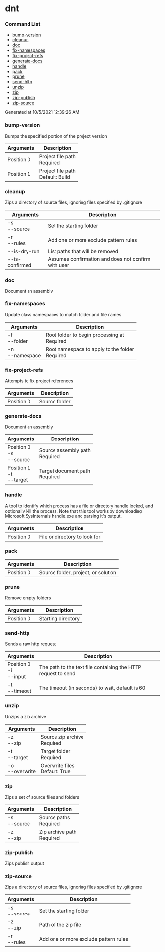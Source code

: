 # dnt

### Command List

* [bump-version](#bump-version)
* [cleanup](#cleanup)
* [doc](#doc)
* [fix-namespaces](#fix-namespaces)
* [fix-project-refs](#fix-project-refs)
* [generate-docs](#generate-docs)
* [handle](#handle)
* [pack](#pack)
* [prune](#prune)
* [send-http](#send-http)
* [unzip](#unzip)
* [zip](#zip)
* [zip-publish](#zip-publish)
* [zip-source](#zip-source)

Generated at 10/5/2021 12:39:26 AM

### bump-version

Bumps the specified portion of the project version

|Arguments |Description |
|----------|------------|
|Position 0|Project file path<br/>Required|
|Position 1|Project file path<br/>Default: Build|

### cleanup

Zips a directory of source files, ignoring files specified by .gitignore

|Arguments |Description |
|----------|------------|
|-s<br/>--source|Set the starting folder|
|-r<br/>--rules|Add one or more exclude pattern rules|
|--is-dry-run|List paths that will be removed|
|--is-confirmed|Assumes confirmation and does not confirm with user|

### doc

Document an assembly

### fix-namespaces

Update class namespaces to match folder and file names

|Arguments |Description |
|----------|------------|
|-f<br/>--folder|Root folder to begin processing at<br/>Required|
|-n<br/>--namespace|Root namespace to apply to the folder<br/>Required|

### fix-project-refs

Attempts to fix project references

|Arguments |Description |
|----------|------------|
|Position 0|Source folder|

### generate-docs

Document an assembly

|Arguments |Description |
|----------|------------|
|Position 0<br/>-s<br/>--source|Source assembly path<br/>Required|
|Position 1<br/>-t<br/>--target|Target document path<br/>Required|

### handle

A tool to identify which process has a file or directory handle locked, and optionally kill the process.  Note that this tool works by downloading Microsoft SysInternals handle.exe and parsing it's output.

|Arguments |Description |
|----------|------------|
|Position 0|File or directory to look for|

### pack



|Arguments |Description |
|----------|------------|
|Position 0|Source folder, project, or solution|

### prune

Remove empty folders

|Arguments |Description |
|----------|------------|
|Position 0|Starting directory|

### send-http

Sends a raw http request

|Arguments |Description |
|----------|------------|
|Position 0<br/>-i<br/>--input|The path to the text file containing the HTTP request to send|
|-t<br/>--timeout|The timeout (in seconds) to wait, default is 60|

### unzip

Unzips a zip archive

|Arguments |Description |
|----------|------------|
|-z<br/>--zip|Source zip archive<br/>Required|
|-t<br/>--target|Target folder<br/>Required|
|-o<br/>--overwrite|Overwrite files<br/>Default: True|

### zip

Zips a set of source files and folders

|Arguments |Description |
|----------|------------|
|-s<br/>--source|Source paths<br/>Required|
|-z<br/>--zip|Zip archive path<br/>Required|

### zip-publish

Zips publish output

### zip-source

Zips a directory of source files, ignoring files specified by .gitignore

|Arguments |Description |
|----------|------------|
|-s<br/>--source|Set the starting folder|
|-z<br/>--zip|Path of the zip file|
|-r<br/>--rules|Add one or more exclude pattern rules|

